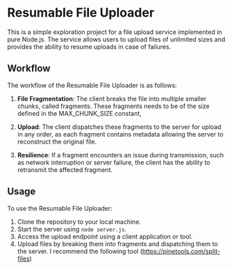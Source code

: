 # Resumable File Uploader

This is a simple exploration project for a file upload service implemented in pure Node.js. The service allows users to upload files of unlimited sizes and provides the ability to resume uploads in case of failures.

## Workflow

The workflow of the Resumable File Uploader is as follows:

1. **File Fragmentation**: The client breaks the file into multiple smaller chunks, called fragments. These fragments needs to be of the size defined in the MAX_CHUNK_SIZE constant,

2. **Upload**: The client dispatches these fragments to the server for upload in any order, as each fragment contains metadata allowing the server to reconstruct the original file.

3. **Resilience**: If a fragment encounters an issue during transmission, such as network interruption or server failure, the client has the ability to retransmit the affected fragment.

## Usage

To use the Resumable File Uploader:

1. Clone the repository to your local machine.
3. Start the server using `node server.js`.
4. Access the upload endpoint using a client application or tool.
5. Upload files by breaking them into fragments and dispatching them to the server. I recommend the following tool (https://pinetools.com/split-files)
